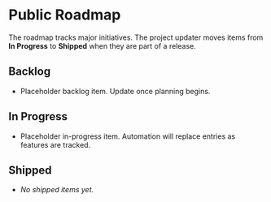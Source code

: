 # Public Roadmap

The roadmap tracks major initiatives. The project updater moves items from **In Progress** to **Shipped** when they are part of a release.

## Backlog
- Placeholder backlog item. Update once planning begins.

## In Progress
- Placeholder in-progress item. Automation will replace entries as features are tracked.

## Shipped
- _No shipped items yet._
